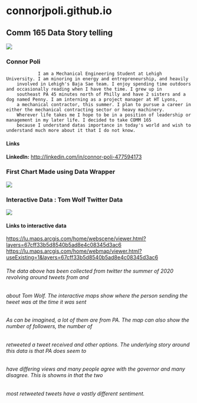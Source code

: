 # connorjpoli.github.io

## Comm 165 Data Story telling 
![](https://user-images.githubusercontent.com/106359332/173709375-ce1578f2-4008-49cf-8ce2-89ba36a45a9c.jpg)

### Connor Poli

                I am a Mechanical Engineering Student at Lehigh University. I am minoring in energy and entrepreneurship, and heavily 
        involved in Lehigh's Baja Sae team. I enjoy spending time outdoors and occasionally reading when I have the time. I grew up in 
        southeast PA 45 minutes north of Philly and have 2 sisters and a dog named Penny. I am interning as a project manager at HT Lyons, 
        a mechanical contractor, this summer. I plan to pursue a career in either the mechanical contracting sector or heavy machinery. 
        Wherever life takes me I hope to be in a position of leadership or management in my later life. I decided to take COMM 165 
        because I understand datas importance in today's world and wish to understand much more about it that I do not know.
        
####  Links 
  **LinkedIn:** <http://linkedin.com/in/connor-poli-477594173>

    

### First Chart Made using Data Wrapper


![](https://user-images.githubusercontent.com/106359332/172267560-05bffcca-f0c9-4228-abd8-6f944fc1af56.png)

### Interactive Data : Tom Wolf Twitter Data 

![](https://user-images.githubusercontent.com/106359332/174513800-d0c7432c-cb13-462d-aa6b-7ffdfc72592a.PNG)
#### Links to interactive data
<https://lu.maps.arcgis.com/home/webscene/viewer.html?layers=67cff33b5d8540b5ad8e4c08345d3ac6>
<https://lu.maps.arcgis.com/home/webmap/viewer.html?useExisting=1&layers=67cff33b5d8540b5ad8e4c08345d3ac6>

###### The data above has been collected from twitter the summer of 2020 revolving around tweets from and 
###### about Tom Wolf. The interactive maps show where the person sending the tweet was at the time it was sent 
###### As can be imagined, a lot of them are from PA. The map  can also show the number of followers, the number of 
###### retweeted a tweet received and other options. The underlying story around this data is that PA does seem to 
###### have differing views and many people agree with the governor and many disagree. This is showns in that the two
###### most retweeted tweets have a vastly different sentiment.
